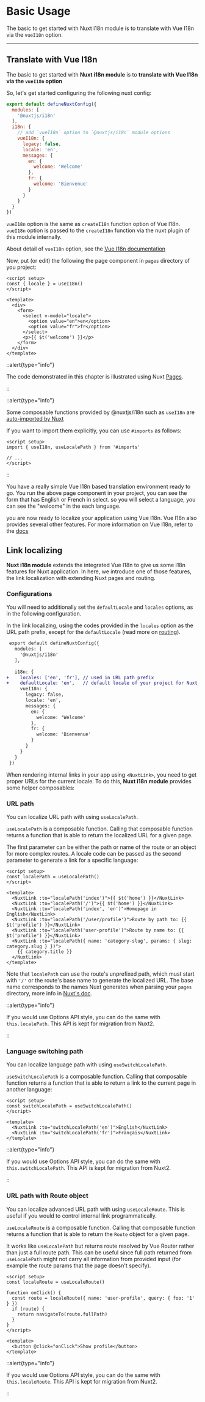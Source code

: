 # Basic Usage

The basic to get started with Nuxt i18n module is to translate with Vue I18n via the `vueI18n` option.

---

## Translate with Vue I18n

The basic to get started with **Nuxt i18n module** is to **translate with Vue I18n via the `vueI18n` option**

So, let's get started configuring the following nuxt config:

```js {}[nuxt.config.js]
export default defineNuxtConfig({
  modules: [
    '@nuxtjs/i18n'
  ],
  i18n: {
    // add `vueI18n` option to `@nuxtjs/i18n` module options
    vueI18n: {
      legacy: false,
      locale: 'en',
      messages: {
        en: {
          welcome: 'Welcome'
        },
        fr: {
          welcome: 'Bienvenue'
        }
      }
    }
  }
})
```

`vueI18n` option is the same as `createI18n` function option of Vue I18n. `vueI18n` option is passed to the `createI18n` function via the nuxt plugin of this module internally.

About detail of `vueI18n` option, see the [Vue I18n documentation](https://vue-i18n.intlify.dev/api/general.html#createi18n)

Now, put (or edit) the following the page component in `pages` directory of you project:

```vue {}[pages/index.vue]
<script setup>
const { locale } = useI18n()
</script>

<template>
  <div>
    <form>
      <select v-model="locale">
        <option value="en">en</option>
        <option value="fr">fr</option>
      </select>
      <p>{{ $t('welcome') }}</p>
    </form>
  </div>
</template>
```

::alert{type="info"}

The code demonstrated in this chapter is illustrated using Nuxt [Pages](https://v3.nuxtjs.org/guide/directory-structure/pages). 

::

::alert{type="info"}

Some composable functions provided by @nuxtjs/i18n such as `useI18n` are [auto-imported by Nuxt](https://v3.nuxtjs.org/guide/concepts/auto-imports#auto-imports)

If you want to import them explicitly, you can use `#imports` as follows:


```vue
<script setup>
import { useI18n, useLocalePath } from '#imports'

// ...
</script>
```

::

You have a really simple Vue I18n based translation environment ready to go. You run the above page component in your project, you can see the form that has English or French in select. so you will select a language, you can see the "welcome" in the each language.

you are now ready to localize your application using Vue I18n. Vue I18n also provides several other features.
For more information on Vue I18n, refer to the [docs](https://vue-i18n.intlify.dev/)


## Link localizing

**Nuxt i18n module** extends the integrated Vue I18n to give us some i18n features for Nuxt application. In here, we introduce one of those features, the link localization with extending Nuxt pages and routing.

### Configurations

You will need to additionally set the `defaultLocale` and `locales` options, as in the following configuration.

In the link localizing, using the codes provided in the `locales` option as the URL path prefix, except for the `defaultLocale` (read more on [routing](/guide/routing-strategies)).


```diff {}[nuxt.config.js]
 export default defineNuxtConfig({
   modules: [
     '@nuxtjs/i18n'
   ],
 
   i18n: {
+    locales: ['en', 'fr'], // used in URL path prefix
+    defaultLocale: 'en',   // default locale of your project for Nuxt pages and routings
     vueI18n: {
       legacy: false,
       locale: 'en',
       messages: {
         en: {
           welcome: 'Welcome'
         },
         fr: {
           welcome: 'Bienvenue'
         }
       }
     }
   }
 })
```

When rendering internal links in your app using `<NuxtLink>`, you need to get proper URLs for the current locale. To do this, **Nuxt i18n module** provides some helper composables:

### URL path

You can localize URL path with using `useLocalePath`.

`useLocalePath` is a composable function. Calling that composable function returns a function that is able to return the localized URL for a given page.

The first parameter can be either the path or name of the route or an object for more complex routes. A locale code can be passed as the second parameter to generate a link for a specific language:

```vue
<script setup>
const localePath = useLocalePath()
</script>

<template>
  <NuxtLink :to="localePath('index')">{{ $t('home') }}</NuxtLink>
  <NuxtLink :to="localePath('/')">{{ $t('home') }}</NuxtLink>
  <NuxtLink :to="localePath('index', 'en')">Homepage in English</NuxtLink>
  <NuxtLink :to="localePath('/user/profile')">Route by path to: {{ $t('profile') }}</NuxtLink>
  <NuxtLink :to="localePath('user-profile')">Route by name to: {{ $t('profile') }}</NuxtLink>
  <NuxtLink :to="localePath({ name: 'category-slug', params: { slug: category.slug } })">
    {{ category.title }}
  </NuxtLink>
</template>
```

Note that `localePath` can use the route's unprefixed path, which must start with `'/'` or the route's base name to generate the localized URL. The base name corresponds to the names Nuxt generates when parsing your `pages` directory, more info in [Nuxt's doc](https://v3.nuxtjs.org/guide/directory-structure/pages).

::alert{type="info"}

If you would use Options API style, you can do the same with `this.localePath`. This API is kept for migration from Nuxt2.

::

### Language switching path

You can localize language path with using `useSwitchLocalePath`.

`useSwitchLocalePath` is a composable function. Calling that composable function returns a function that is able to return a link to the current page in another language:

```vue
<script setup>
const switchLocalePath = useSwitchLocalePath()
</script>

<template>
  <NuxtLink :to="switchLocalePath('en')">English</NuxtLink>
  <NuxtLink :to="switchLocalePath('fr')">Français</NuxtLink>
</template>
```

::alert{type="info"}

If you would use Options API style, you can do the same with `this.switchLocalePath`. This API is kept for migration from Nuxt2.

::

### URL path with Route object

You can localize advanced URL path with using `useLocaleRoute`. This is useful if you would to control internal link programmatically.

`useLocaleRoute` is a composable function. Calling that composable function returns a function that is able to return the `Route` object for a given page.

It works like `useLocalePath` but returns route resolved by Vue Router rather than just a full route path. This can be useful since full path returned from `useLocalePath` might not carry all information from provided input (for example the route params that the page doesn't specify).

```vue
<script setup>
const localeRoute = useLocaleRoute()

function onClick() {
  const route = localeRoute({ name: 'user-profile', query: { foo: '1' } })
  if (route) {
    return navigateTo(route.fullPath)
  }
}
</script>

<template>
  <button @click="onClick">Show profile</button>
</template>
```

::alert{type="info"}

If you would use Options API style, you can do the same with `this.localeRoute`. This API is kept for migration from Nuxt2.

::
